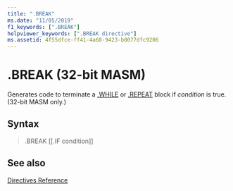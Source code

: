 ```yaml
---
title: ".BREAK"
ms.date: "11/05/2019"
f1_keywords: [".BREAK"]
helpviewer_keywords: [".BREAK directive"]
ms.assetid: 4f55dfce-ff41-4a68-9423-b0077dfc9206
---
```

# .BREAK (32-bit MASM)

Generates code to terminate a [.WHILE](../../assembler/masm/dot-while.md) or [.REPEAT](../../assembler/masm/dot-repeat.md) block if *condition* is true. (32-bit MASM only.)

## Syntax

> .BREAK [[.IF condition]]

## See also

[Directives Reference](../../assembler/masm/directives-reference.md)<br/>